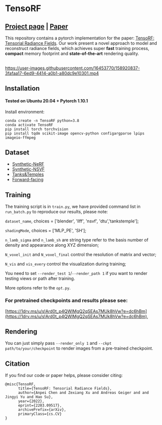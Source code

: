 # TensoRF
## [Project page](https://apchenstu.github.io/TensoRF/) |  [Paper](https://arxiv.org/abs/2103.15595)
This repository contains a pytorch implementation for the paper: [TensoRF: Tensorial Radiance Fields](https://arxiv.org/abs/2103.15595). Our work present a novel approach to model and reconstruct radiance fields, which achieves super
**fast** training process, **compact** memory footprint and **state-of-the-art** rendering quality.<br><br>



https://user-images.githubusercontent.com/16453770/158920837-3fafaa17-6ed9-4414-a0b1-a80dc9e10301.mp4



## Installation

#### Tested on Ubuntu 20.04 + Pytorch 1.10.1 

Install environment:
```
conda create -n TensoRF python=3.8
conda activate TensoRF
pip install torch torchvision
pip install tqdm scikit-image opencv-python configargparse lpips imageio-ffmpeg
```


## Dataset
* [Synthetic-NeRF](https://drive.google.com/drive/folders/128yBriW1IG_3NJ5Rp7APSTZsJqdJdfc1) 
* [Synthetic-NSVF](https://dl.fbaipublicfiles.com/nsvf/dataset/Synthetic_NSVF.zip)
* [Tanks&Temples](https://dl.fbaipublicfiles.com/nsvf/dataset/TanksAndTemple.zip)
* [Forward-facing](https://drive.google.com/drive/folders/128yBriW1IG_3NJ5Rp7APSTZsJqdJdfc1)



## Training
The training script is in `train.py`, we have provided command list in `run_batch.py` to reproduce our results, please note:

 `dataset_name`, choices = ['blender', 'llff', 'nsvf', 'dtu','tankstemple'];

 `shadingMode`, choices = ['MLP_PE', 'SH'];

 `n_lamb_sigma` and `n_lamb_sh` are string type refer to the basis number of density and appearance along XYZ
dimension;

 `N_voxel_init` and `N_voxel_final` control the resolution of matrix and vector;

 `N_vis` and `vis_every` control the visualization during training;


  You need to set `--render_test 1`/`--render_path 1` if you want to render testing views or path after training. 

More options refer to the `opt.py`. 

### For pretrained checkpoints and results please see:
[https://1drv.ms/u/s!Ard0t_p4QWIMgQ2qSEAs7MUk8hVw?e=dc6hBm](https://1drv.ms/u/s!Ard0t_p4QWIMgQ2qSEAs7MUk8hVw?e=dc6hBm),



## Rendering
You can just simply pass `--render_only 1` and `--ckpt path/to/your/checkpoint` to render images from a pre-trained
checkpoint.

## Citation
If you find our code or paper helps, please consider citing:
```
@misc{TensoRF,
      title={TensoRF: Tensorial Radiance Fields},
      author={Anpei Chen and Zexiang Xu and Andreas Geiger and and Jingyi Yu and Hao Su},
      year={2022},
      eprint={2203.09517},
      archivePrefix={arXiv},
      primaryClass={cs.CV}
}
```
